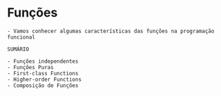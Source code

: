 # Funções
    - Vamos conhecer algumas características das funções na programação funcional

    SUMÁRIO

    - Funções independentes
    - Funções Puras
    - First-class Functions
    - Higher-order Functions
    - Composição de Funções